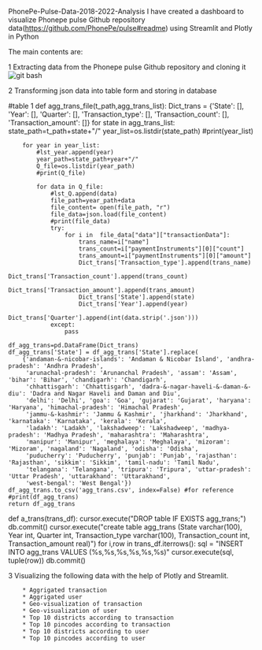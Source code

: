 PhonePe-Pulse-Data-2018-2022-Analysis
I have created a dashboard to visualize Phonepe pulse Github repository data(https://github.com/PhonePe/pulse#readme) using Streamlit and Plotly in Python


The main contents are:

1 Extracting data from the Phonepe pulse Github repository and
cloning it
![git bash](https://user-images.githubusercontent.com/129640468/236680408-34dda6e5-f95c-4775-9f81-b94edc0d0881.PNG)


2 Transforming json data into table form and storing in database

#table 1
def agg_trans_file(t_path,agg_trans_list):
    Dict_trans = {'State': [], 'Year': [], 'Quarter': [], 'Transaction_type': [], 'Transaction_count': [], 'Transaction_amount': []}
    for state in agg_trans_list:
        state_path=t_path+state+"/"
        year_list=os.listdir(state_path)
        #print(year_list)
        
        for year in year_list:
            #lst_year.append(year)
            year_path=state_path+year+"/"
            Q_file=os.listdir(year_path)
            #print(Q_file)

            for data in Q_file:
                #lst_Q.append(data)
                file_path=year_path+data
                file_content= open(file_path, "r")
                file_data=json.load(file_content)
                #print(file_data)
                try:
                    for i in  file_data["data"]["transactionData"]:
                        trans_name=i["name"]
                        trans_count=i["paymentInstruments"][0]["count"]
                        trans_amount=i["paymentInstruments"][0]["amount"]
                        Dict_trans['Transaction_type'].append(trans_name)
                        Dict_trans['Transaction_count'].append(trans_count)
                        Dict_trans['Transaction_amount'].append(trans_amount)
                        Dict_trans['State'].append(state)
                        Dict_trans['Year'].append(year)
                        Dict_trans['Quarter'].append(int(data.strip('.json')))
                except:
                    pass

    df_agg_trans=pd.DataFrame(Dict_trans)
    df_agg_trans['State'] = df_agg_trans['State'].replace(
        {'andaman-&-nicobar-islands': 'Andaman & Nicobar Island', 'andhra-pradesh': 'Andhra Pradesh',
         'arunachal-pradesh': 'Arunanchal Pradesh', 'assam': 'Assam', 'bihar': 'Bihar', 'chandigarh': 'Chandigarh',
         'chhattisgarh': 'Chhattisgarh', 'dadra-&-nagar-haveli-&-daman-&-diu': 'Dadra and Nagar Haveli and Daman and Diu',
         'delhi': 'Delhi', 'goa': 'Goa', 'gujarat': 'Gujarat', 'haryana': 'Haryana', 'himachal-pradesh': 'Himachal Pradesh',
         'jammu-&-kashmir': 'Jammu & Kashmir', 'jharkhand': 'Jharkhand', 'karnataka': 'Karnataka', 'kerala': 'Kerala',
         'ladakh': 'Ladakh', 'lakshadweep': 'Lakshadweep', 'madhya-pradesh': 'Madhya Pradesh', 'maharashtra': 'Maharashtra',
         'manipur': 'Manipur', 'meghalaya': 'Meghalaya', 'mizoram': 'Mizoram', 'nagaland': 'Nagaland', 'odisha': 'Odisha',
         'puducherry': 'Puducherry', 'punjab': 'Punjab', 'rajasthan': 'Rajasthan', 'sikkim': 'Sikkim', 'tamil-nadu': 'Tamil Nadu',
         'telangana': 'Telangana', 'tripura': 'Tripura', 'uttar-pradesh': 'Uttar Pradesh', 'uttarakhand': 'Uttarakhand',
         'west-bengal': 'West Bengal'})
    df_agg_trans.to_csv('agg_trans.csv', index=False) #for reference
    #print(df_agg_trans)
    return df_agg_trans

def a_trans(trans_df):
    cursor.execute("DROP table IF EXISTS agg_trans;")
    db.commit()
    cursor.execute("create table agg_trans (State varchar(100), Year int, Quarter int, Transaction_type varchar(100), Transaction_count int, Transaction_amount real)")
    for i,row in trans_df.iterrows():
        sql = "INSERT INTO agg_trans VALUES (%s,%s,%s,%s,%s,%s)"
        cursor.execute(sql, tuple(row))
        db.commit()


3 Visualizing the following data  with the help of Plotly and Streamlit.

        * Aggrigated transaction   
        * Aggrigated user
        * Geo-visualization of transaction
        * Geo-visualization of user
        * Top 10 districts according to transaction
        * Top 10 pincodes according to transaction
        * Top 10 districts according to user
        * Top 10 pincodes according to user

